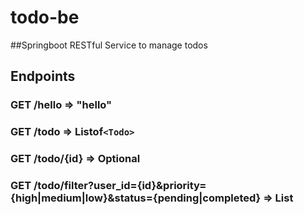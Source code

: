 # todo-be
##Springboot RESTful Service to manage todos


## Endpoints

### GET /hello => "hello"

### GET /todo => Listof`<Todo>`

### GET /todo/{id} => Optional<Todo>

### GET /todo/filter?user_id={id}&priority={high|medium|low}&status={pending|completed} => List<Todo>
